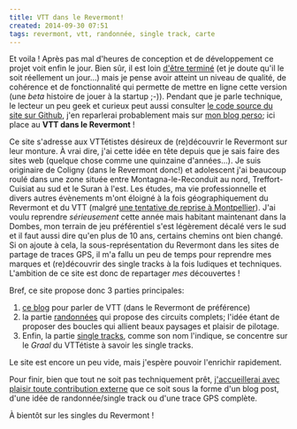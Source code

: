 ```yaml
---
title: VTT dans le Revermont!
created: 2014-09-30 07:51
tags: revermont, vtt, randonnée, single track, carte
---
```


Et voila&nbsp;! Après pas mal d'heures de conception et de développement ce
projet voit enfin le jour. Bien sûr, il est loin [d'être
terminé](https://github.com/dpobel/revermont.bike/issues) (et je doute qu'il le
soit réellement un jour...) mais je pense avoir atteint un niveau de qualité,
de cohérence et de fonctionnalité qui permette de mettre en ligne cette version
(une *beta* histoire de jouer à la startup ;-)). Pendant que je parle
technique, le lecteur un peu geek et curieux peut aussi consulter [le code
source du site sur Github](https://github.com/dpobel/revermont.bike/), j'en
reparlerai probablement mais sur [mon blog perso](http://damien.pobel.fr); ici
place au **VTT dans le Revermont**&nbsp;!

Ce site s'adresse aux VTTétistes désireux de (re)découvrir le Revermont sur leur
monture. À vrai dire, j'ai cette idée en tête depuis que je sais faire des sites
web (quelque chose comme une quinzaine d'années...). Je suis originaire de
Coligny (dans le Revermont donc!) et adolescent j'ai beaucoup roulé dans une
zone située entre Montagna-le-Reconduit au nord, Treffort-Cuisiat au sud et le
Suran à l'est. Les études, ma vie professionnelle et divers autres évènements
m'ont éloigné à la fois géographiquement du Revermont et du VTT (malgré [une
tentative de reprise à
Montpellier](http://damien.pobel.fr/post/vtt-autour-de-montpellier-avec-philovelo)).
J'ai voulu reprendre *sérieusement* cette année mais habitant maintenant dans la
Dombes, mon terrain de jeu préférentiel s'est légèrement décalé vers le sud et il
faut aussi dire qu'en plus de 10 ans, certains chemins ont bien changé. Si on
ajoute à cela, la sous-représentation du Revermont dans les sites de partage de
traces GPS, il m'a fallu un peu de temps pour reprendre mes marques et
(re)découvrir des single tracks à la fois ludiques et techniques. L'ambition de
ce site est donc de repartager *mes* découvertes&nbsp;!

Bref, ce site propose donc 3 parties principales:

1. [ce blog](/posts/) pour parler de VTT (dans le Revermont de préférence)
2. la partie [randonnées](/randonnees/) qui propose des circuits complets;
   l'idée étant de proposer des boucles qui allient beaux paysages et plaisir de
   pilotage.
3. Enfin, la partie [single tracks](/single-tracks/), comme son nom l'indique,
   se concentre sur le *Graal* du VTTétiste à savoir les single tracks.

Le site est encore un peu vide, mais j'espère pouvoir l'enrichir rapidement.

Pour finir, bien que tout ne soit pas techniquement prêt, [j'accueillerai avec
plaisir toute contribution externe](/contact/) que ce soit sous la forme d'un
blog post, d'une idée de randonnée/single track ou d'une trace GPS complète.

À bientôt sur les singles du Revermont&nbsp;!
